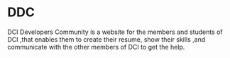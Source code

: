 # DDC
DCI Developers Community is a website for the members and students of DCI ,that enables them to create their resume, show their 
skills ,and communicate with the other members of DCI to get the help.
